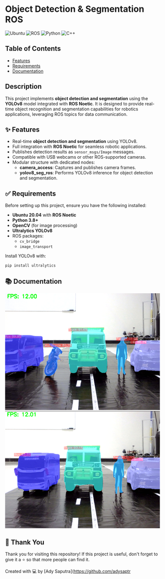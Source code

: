 # Object Detection & Segmentation ROS

![Ubuntu](https://img.shields.io/badge/Ubuntu-20.04-E95420?logo=ubuntu)
![ROS](https://img.shields.io/badge/ROS-Noetic-blue?logo=ros)
![Python](https://img.shields.io/badge/Python-3.8+-3776AB?logo=python)
![C++](https://img.shields.io/badge/C++-Programming-00599C?logo=cplusplus&logoColor=white)

## Table of Contents
- [Features](#-features)
- [Requirements](#-requirements)
- [Documentation](#-documentation)

## Description
This project implements **object detection and segmentation** using the **YOLOv8** model integrated with **ROS Noetic**. It is designed to provide real-time object recognition and segmentation capabilities for robotics applications, leveraging ROS topics for data communication.

## ✨ Features
- Real-time **object detection and segmentation** using YOLOv8.
- Full integration with **ROS Noetic** for seamless robotic applications.
- Publishes detection results as `sensor_msgs/Image` messages.
- Compatible with USB webcams or other ROS-supported cameras.
- Modular structure with dedicated nodes:
  - **camera_access**: Captures and publishes camera frames.
  - **yolov8_seg_ros**: Performs YOLOv8 inference for object detection and segmentation.

## ✅ Requirements
Before setting up this project, ensure you have the following installed:
- **Ubuntu 20.04** with **ROS Noetic**
- **Python 3.8+**
- **OpenCV** (for image processing)
- **Ultralytics YOLOv8**
- ROS packages:
  - `cv_bridge`
  - `image_transport`

Install YOLOv8 with:
```bash
pip install ultralytics
```

## 📚 Documentation
![Result](src/doc1.png)
![Result](src/doc2.png)

## 🙏 Thank You
Thank you for visiting this repository! If this project is useful, don't forget to give it a ⭐ so that more people can find it.

Created with 💻 by [Ady Saputra](https://github.com/adysaptr

